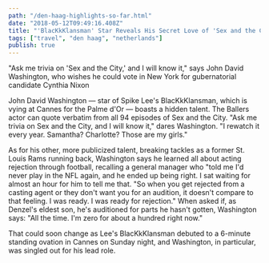 ```yaml
---
path: "/den-haag-highlights-so-far.html"
date: "2018-05-12T09:49:16.408Z" 
title: "'BlacKkKlansman' Star Reveals His Secret Love of 'Sex and the City'"
tags: ["travel", "den haag", "netherlands"]
publish: true
---
```



 "Ask me trivia on 'Sex and the City,' and I will know it," says John David Washington, who wishes he could vote in New York for gubernatorial candidate Cynthia Nixon

John David Washington — star of Spike Lee's BlacKkKlansman, which is vying at Cannes for the Palme d'Or — boasts a hidden talent. The Ballers actor can quote verbatim from all 94 episodes of Sex and the City. "Ask me trivia on Sex and the City, and I will know it," dares Washington. "I rewatch it every year. Samantha? Charlotte? Those are my girls."

As for his other, more publicized talent, breaking tackles as a former St. Louis Rams running back, Washington says he learned all about acting rejection through football, recalling a general manager who "told me I'd never play in the NFL again, and he ended up being right. I sat waiting for almost an hour for him to tell me that.
"So when you get rejected from a casting agent or they don't want you for an audition, it doesn't compare to that feeling. I was ready. I was ready for rejection." When asked if, as Denzel's eldest son, he's auditioned for parts he hasn't gotten, Washington says: "All the time. I'm zero for about a hundred right now."

That could soon change as Lee's BlacKkKlansman debuted to a 6-minute standing ovation in Cannes on Sunday night, and Washington, in particular, was singled out for his lead role. 